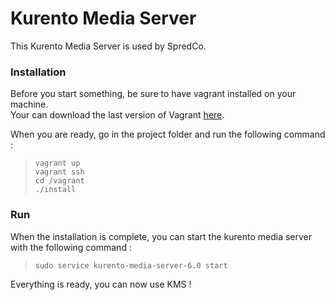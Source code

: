 # Kurento Media Server

This Kurento Media Server is used by SpredCo.

### Installation

Before you start something, be sure to have vagrant installed on your machine.  
Your can download the last version of Vagrant [here](https://www.vagrantup.com/downloads.html).

When you are ready, go in the project folder and run the following command :

> `vagrant up`  
> `vagrant ssh`  
> `cd /vagrant`  
> `./install`  

### Run

When the installation is complete, you can start the kurento media server with the following command :

> `sudo service kurento-media-server-6.0 start`  

Everything is ready, you can now use KMS !
